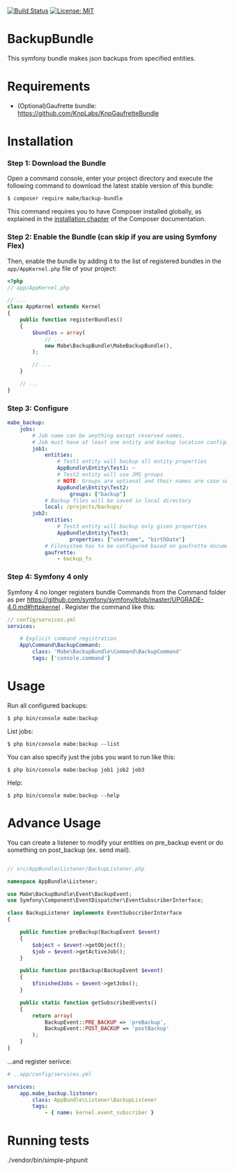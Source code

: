 [![Build Status](https://travis-ci.org/mbeineris/BackupBundle.svg?branch=master)](https://travis-ci.org/mbeineris/BackupBundle) [![License: MIT](https://img.shields.io/badge/License-MIT-yellow.svg)](https://opensource.org/licenses/MIT)
# BackupBundle

This symfony bundle makes json backups from specified entities.

Requirements
============
- (Optional)Gaufrette bundle: https://github.com/KnpLabs/KnpGaufretteBundle

Installation
============

### Step 1: Download the Bundle

Open a command console, enter your project directory and execute the
following command to download the latest stable version of this bundle:

```console
$ composer require mabe/backup-bundle
```

This command requires you to have Composer installed globally, as explained
in the [installation chapter](https://getcomposer.org/doc/00-intro.md)
of the Composer documentation.

### Step 2: Enable the Bundle (can skip if you are using Symfony Flex)

Then, enable the bundle by adding it to the list of registered bundles
in the `app/AppKernel.php` file of your project:

```php
<?php
// app/AppKernel.php

// ...
class AppKernel extends Kernel
{
    public function registerBundles()
    {
        $bundles = array(
            // ...
            new Mabe\BackupBundle\MabeBackupBundle(),
        );

        // ...
    }

    // ...
}
```

### Step 3: Configure
```yml
mabe_backup:
    jobs:
        # Job name can be anything except reserved names.
        # Job must have at least one entity and backup location configured.
        job1:
            entities:
                # Test1 entity will backup all entity properties
                AppBundle\Entity\Test1: ~
                # Test2 entity will use JMS groups
                # NOTE: Groups are optional and their names are case sensitive
                AppBundle\Entity\Test2:
                    groups: ["backup"]
            # Backup files will be saved in local directory    
            local: /projects/backups/
        job2:
            entities:
                # Test3 entity will backup only given properties
                AppBundle\Entity\Test3:
                    properties: ["username", "birthDate"]
            # Filesystem has to be configured based on gaufrette documentation    
            gaufrette:
                - backup_fs
```

### Step 4: Symfony 4 only
Symfony 4 no longer registers bundle Commands from the Command folder as per https://github.com/symfony/symfony/blob/master/UPGRADE-4.0.md#httpkernel .
Register the command like this:
```yml
// config/services.yml
services:

    # Explicit command registration
    App\Command\BackupCommand:
        class: 'Mabe\BackupBundle\Command\BackupCommand'
        tags: ['console.command']
```

Usage
============
Run all configured backups:
```console
$ php bin/console mabe:backup
```
List jobs:
```console
$ php bin/console mabe:backup --list
```
You can also specify just the jobs you want to run like this:
```console
$ php bin/console mabe:backup job1 job2 job3
```
Help:
```console
$ php bin/console mabe:backup --help
```
Advance Usage
============
You can create a listener to modify your entities on pre_backup event or do something on post_backup (ex. send mail).
```php

// src/AppBundle/Listener/BackupListener.php

namespace AppBundle\Listener;

use Mabe\BackupBundle\Event\BackupEvent;
use Symfony\Component\EventDispatcher\EventSubscriberInterface;

class BackupListener implements EventSubscriberInterface
{

    public function preBackup(BackupEvent $event)
    {
        $object = $event->getObject();
        $job = $event->getActiveJob();
    }

    public function postBackup(BackupEvent $event)
    {
        $finishedJobs = $event->getJobs();
    }

    public static function getSubscribedEvents()
    {
        return array(
            BackupEvent::PRE_BACKUP => 'preBackup',
            BackupEvent::POST_BACKUP => 'postBackup'
        );
    }
}
```
...and register serivce:
```yml
# ..app/config/services.yml

services:
    app.mabe_backup.listener:
        class: AppBundle\Listener\BackupListener
        tags:
            - { name: kernel.event_subscriber }
```

Running tests
============
./vendor/bin/simple-phpunit
